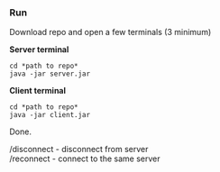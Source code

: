 ### Run
Download repo and open a few terminals (3 minimum)

**Server terminal**
```
cd *path to repo*
java -jar server.jar
```
**Client terminal**
```
cd *path to repo*
java -jar client.jar
```
Done.

/disconnect - disconnect from server  
/reconnect - connect to the same server
